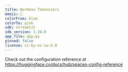 ```yaml
---
title: Burmese Tokenizers
emoji: 🚀
colorFrom: blue
colorTo: pink
sdk: streamlit
sdk_version: 1.34.0
app_file: app.py
pinned: false
license: cc-by-nc-sa-4.0
---
```


Check out the configuration reference at https://huggingface.co/docs/hub/spaces-config-reference
